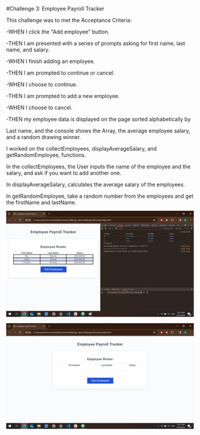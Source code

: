 #Challenge 3: Employee Payroll Tracker

This challenge was to met the Acceptance Criteria:

-WHEN I click the "Add employee" button.

-THEN I am presented with a series of prompts asking for first name, last name,
and salary.

-WHEN I finish adding an employee.

-THEN I am prompted to continue or cancel.

-WHEN I choose to continue.

-THEN I am prompted to add a new employee.

-WHEN I choose to cancel.

-THEN my employee data is displayed on the page sorted alphabetically by

Last name, and the console shows the Array, the average employee salary,
and a random drawing winner.

I worked on the collectEmployees, displayAverageSalary, and getRandomEmployee,
functions.

In the collectEmployees, the User inputs the name of the employee and
the salary, and ask if you want to add another one.

In displayAverageSalary, calculates the average salary of the employees.

In getRandomEmployee, take a random number from the employees and get the
firstName and lastName.

![alt text](03-javascript-homework-console.png)

![alt text](03-javascript-homework.png)
